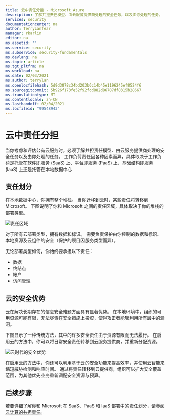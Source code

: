 ```yaml
---
title: 云中责任分担 - Microsoft Azure
description: 了解共担责任模型、由云服务提供商处理的安全任务，以及由你处理的任务。
services: security
documentationcenter: na
author: TerryLanfear
manager: rkarlin
editor: na
ms.assetid: ''
ms.service: security
ms.subservice: security-fundamentals
ms.devlang: na
ms.topic: article
ms.tgt_pltfrm: na
ms.workload: na
ms.date: 02/03/2021
ms.author: terrylan
ms.openlocfilehash: 5d9d3878c34bd203b6c14b45e1196245ef8524f6
ms.sourcegitcommit: 5b926f173fe52f92fcd882d86707df8315b28667
ms.translationtype: MT
ms.contentlocale: zh-CN
ms.lasthandoff: 02/04/2021
ms.locfileid: "99548943"
---
```

# <a name="shared-responsibility-in-the-cloud"></a>云中责任分担

当你考虑和评估公有云服务时，必须了解共担责任模型、由云服务提供商处理的安全任务以及由你处理的任务。 工作负荷责任因各种因素而异，具体取决于工作负荷是托管在软件即服务 (SaaS) 上、平台即服务 (PaaS) 上、基础结构即服务 (IaaS) 上还是托管在本地数据中心

## <a name="division-of-responsibility"></a>责任划分
在本地数据中心，你拥有整个堆栈。 当你迁移到云时，某些责任将转移到 Microsoft。 下图说明了你和 Microsoft 之间的责任区域，具体取决于你的堆栈的部署类型。

![责任区域](./media/shared-responsibility/shared-responsibility.png)

对于所有云部署类型，拥有数据和标识。 需要负责保护由你控制的数据和标识、本地资源及云组件的安全（保护的项目因服务类型而异）。

无论部署类型如何，你始终要承担以下责任：

- 数据
- 终结点
- 帐户
- 访问管理

## <a name="cloud-security-advantages"></a>云的安全优势
云在解决长期存在的信息安全难题方面具有显著优势。 在本地环境中，组织的可用资源可能有限，无法尽责在安全措施上投资，使得攻击者能够利用所有层中的漏洞。

下图显示了一种传统方法，其中的许多安全责任由于资源有限而无法履行。 在启用云的方法中，你可以将日常安全责任转移到云服务提供商，并重新分配资源。

![云时代的安全优势](./media/shared-responsibility/cloud-enabled-security.png)

在启用云的方法中，你还可以利用基于云的安全功能来提高效率，并使用云智能来缩短威胁检测和响应时间。 通过将责任转移到云提供商，组织可以扩大安全覆盖范围，为其他优先业务重新调配安全资源与预算。

## <a name="next-steps"></a>后续步骤
若要详细了解你和 Microsoft 在 SaaS、PaaS 和 IaaS 部署中的责任划分，请参阅[云计算的共担责任](https://azure.microsoft.com/resources/shared-responsibility-for-cloud-computing/)。
